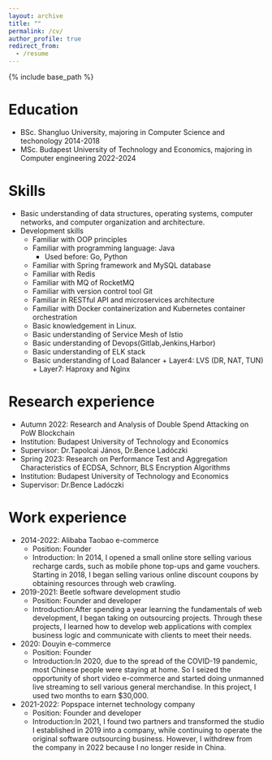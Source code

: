 ```yaml
---
layout: archive
title: ""
permalink: /cv/
author_profile: true
redirect_from:
  - /resume
---
```


{% include base_path %}

Education
======
* BSc. Shangluo University, majoring in Computer Science and techonology 2014-2018
* MSc. Budapest University of Technology and Economics, majoring in Computer engineering 2022-2024

Skills
======
* Basic understanding of data structures, operating systems, computer networks, and computer organization and architecture.
* Development skills
  * Familiar with OOP principles
  * Familiar with programming language: Java
	 + Used before: Go, Python
  * Familiar with Spring framework and MySQL database
  * Familiar with Redis
  * Familiar with MQ of RocketMQ
  * Familiar with version control tool Git
  * Familiar in RESTful API and microservices architecture
  * Familiar with Docker containerization and Kubernetes container orchestration
  * Basic knowledgement in Linux. 
  * Basic understanding of Service Mesh of Istio
  * Basic understanding of Devops(Gitlab,Jenkins,Harbor)
  * Basic understanding of ELK stack
  * Basic understanding of Load Balancer
  		+ Layer4: LVS (DR, NAT, TUN)
  		+ Layer7: Haproxy and Nginx
  
Research experience
======
* Autumn 2022: Research and Analysis of Double Spend Attacking on PoW Blockchain
 * Institution: Budapest University of Technology and Economics
 * Supervisor: Dr.Tapolcai János, Dr.Bence Ladóczki 
* Spring 2023: Research on Performance Test and Aggregation Characteristics of ECDSA, Schnorr, BLS Encryption Algorithms
 * Institution: Budapest University of Technology and Economics	
 * Supervisor: Dr.Bence Ladóczki 
 
Work experience
======
* 2014-2022: Alibaba Taobao e-commerce
  * Position: Founder
  * Introduction: In 2014, I opened a small online store selling various recharge cards, such as mobile phone top-ups and game vouchers. Starting in 2018, I began selling various online discount coupons by obtaining resources through web crawling.
* 2019-2021: Beetle software development studio
  * Position: Founder and developer
  * Introduction:After spending a year learning the fundamentals of web development, I began taking on outsourcing projects. Through these projects, I learned how to develop web applications with complex business logic and communicate with clients to meet their needs.
* 2020: Douyin e-commerce
  * Position: Founder
  * Introduction:In 2020, due to the spread of the COVID-19 pandemic, most Chinese people were staying at home. So I seized the opportunity of short video e-commerce and started doing unmanned live streaming to sell various general merchandise. In this project, I used two months to earn $30,000.
* 2021-2022: Popspace internet technology company
  * Position: Founder and developer
  * Introduction:In 2021, I found two partners and transformed the studio I established in 2019 into a company, while continuing to operate the original software outsourcing business. However, I withdrew from the company in 2022 because I no longer reside in China.
  


